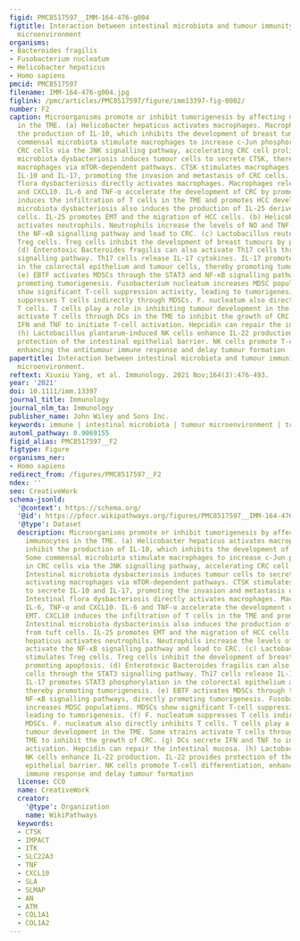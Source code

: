 ```yaml
---
figid: PMC8517597__IMM-164-476-g004
figtitle: Interaction between intestinal microbiota and tumour immunity in the tumour
  microenvironment
organisms:
- Bacteroides fragilis
- Fusobacterium nucleatum
- Helicobacter hepaticus
- Homo sapiens
pmcid: PMC8517597
filename: IMM-164-476-g004.jpg
figlink: /pmc/articles/PMC8517597/figure/imm13397-fig-0002/
number: F2
caption: Microorganisms promote or inhibit tumorigenesis by affecting different immunocytes
  in the TME. (a) Helicobacter hepaticus activates macrophages. Macrophages inhibit
  the production of IL‐10, which inhibits the development of breast tumours. Some
  commensal microbiota stimulate macrophages to increase c‐Jun phosphorylation in
  CRC cells via the JNK signalling pathway, accelerating CRC cell proliferation. Intestinal
  microbiota dysbacteriosis induces tumour cells to secrete CTSK, thereby activating
  macrophages via mTOR‐dependent pathways. CTSK stimulates macrophages to secrete
  IL‐10 and IL‐17, promoting the invasion and metastasis of CRC cells. Intestinal
  flora dysbacteriosis directly activates macrophages. Macrophages release IL‐6, TNF‐α
  and CXCL10. IL‐6 and TNF‐α accelerate the development of CRC by promoting EMT. CXCL10
  induces the infiltration of T cells in the TME and promotes HCC development. Intestinal
  microbiota dysbacteriosis also induces the production of IL‐25 derived from tuft
  cells. IL‐25 promotes EMT and the migration of HCC cells. (b) Helicobacter hepaticus
  activates neutrophils. Neutrophils increase the levels of NO and TNF‐α, activate
  the NF‐κB signalling pathway and lead to CRC. (c) Lactobacillus reuteri stimulates
  Treg cells. Treg cells inhibit the development of breast tumours by promoting apoptosis.
  (d) Enterotoxic Bacteroides fragilis can also activate Th17 cells through the STAT3
  signalling pathway. Th17 cells release IL‐17 cytokines. IL‐17 promotes STAT3 phosphorylation
  in the colorectal epithelium and tumour cells, thereby promoting tumorigenesis.
  (e) EBTF activates MDSCs through the STAT3 and NF‐κB signalling pathways, directly
  promoting tumorigenesis. Fusobacterium nucleatum increases MDSC populations. MDSCs
  show significant T‐cell suppression activity, leading to tumorigenesis. (f) F. nucleatum
  suppresses T cells indirectly through MDSCs. F. nucleatum also directly inhibits
  T cells. T cells play a role in inhibiting tumour development in the TME. Some strains
  activate T cells through DCs in the TME to inhibit the growth of CRC. (g) DCs secrete
  IFN and TNF to initiate T‐cell activation. Hepcidin can repair the intestinal mucosa.
  (h) Lactobacillus plantarum‐induced NK cells enhance IL‐22 production. IL‐22 provides
  protection of the intestinal epithelial barrier. NK cells promote T‐cell differentiation,
  enhancing the antitumour immune response and delay tumour formation
papertitle: Interaction between intestinal microbiota and tumour immunity in the tumour
  microenvironment.
reftext: Xiuxiu Yang, et al. Immunology. 2021 Nov;164(3):476-493.
year: '2021'
doi: 10.1111/imm.13397
journal_title: Immunology
journal_nlm_ta: Immunology
publisher_name: John Wiley and Sons Inc.
keywords: immune | intestinal microbiota | tumour microenvironment | tumour therapy
automl_pathway: 0.9069155
figid_alias: PMC8517597__F2
figtype: Figure
organisms_ner:
- Homo sapiens
redirect_from: /figures/PMC8517597__F2
ndex: ''
seo: CreativeWork
schema-jsonld:
  '@context': https://schema.org/
  '@id': https://pfocr.wikipathways.org/figures/PMC8517597__IMM-164-476-g004.html
  '@type': Dataset
  description: Microorganisms promote or inhibit tumorigenesis by affecting different
    immunocytes in the TME. (a) Helicobacter hepaticus activates macrophages. Macrophages
    inhibit the production of IL‐10, which inhibits the development of breast tumours.
    Some commensal microbiota stimulate macrophages to increase c‐Jun phosphorylation
    in CRC cells via the JNK signalling pathway, accelerating CRC cell proliferation.
    Intestinal microbiota dysbacteriosis induces tumour cells to secrete CTSK, thereby
    activating macrophages via mTOR‐dependent pathways. CTSK stimulates macrophages
    to secrete IL‐10 and IL‐17, promoting the invasion and metastasis of CRC cells.
    Intestinal flora dysbacteriosis directly activates macrophages. Macrophages release
    IL‐6, TNF‐α and CXCL10. IL‐6 and TNF‐α accelerate the development of CRC by promoting
    EMT. CXCL10 induces the infiltration of T cells in the TME and promotes HCC development.
    Intestinal microbiota dysbacteriosis also induces the production of IL‐25 derived
    from tuft cells. IL‐25 promotes EMT and the migration of HCC cells. (b) Helicobacter
    hepaticus activates neutrophils. Neutrophils increase the levels of NO and TNF‐α,
    activate the NF‐κB signalling pathway and lead to CRC. (c) Lactobacillus reuteri
    stimulates Treg cells. Treg cells inhibit the development of breast tumours by
    promoting apoptosis. (d) Enterotoxic Bacteroides fragilis can also activate Th17
    cells through the STAT3 signalling pathway. Th17 cells release IL‐17 cytokines.
    IL‐17 promotes STAT3 phosphorylation in the colorectal epithelium and tumour cells,
    thereby promoting tumorigenesis. (e) EBTF activates MDSCs through the STAT3 and
    NF‐κB signalling pathways, directly promoting tumorigenesis. Fusobacterium nucleatum
    increases MDSC populations. MDSCs show significant T‐cell suppression activity,
    leading to tumorigenesis. (f) F. nucleatum suppresses T cells indirectly through
    MDSCs. F. nucleatum also directly inhibits T cells. T cells play a role in inhibiting
    tumour development in the TME. Some strains activate T cells through DCs in the
    TME to inhibit the growth of CRC. (g) DCs secrete IFN and TNF to initiate T‐cell
    activation. Hepcidin can repair the intestinal mucosa. (h) Lactobacillus plantarum‐induced
    NK cells enhance IL‐22 production. IL‐22 provides protection of the intestinal
    epithelial barrier. NK cells promote T‐cell differentiation, enhancing the antitumour
    immune response and delay tumour formation
  license: CC0
  name: CreativeWork
  creator:
    '@type': Organization
    name: WikiPathways
  keywords:
  - CTSK
  - IMPACT
  - ITK
  - SLC22A3
  - TNF
  - CXCL10
  - SLA
  - SLMAP
  - AN
  - ATM
  - COL1A1
  - COL1A2
---
```

